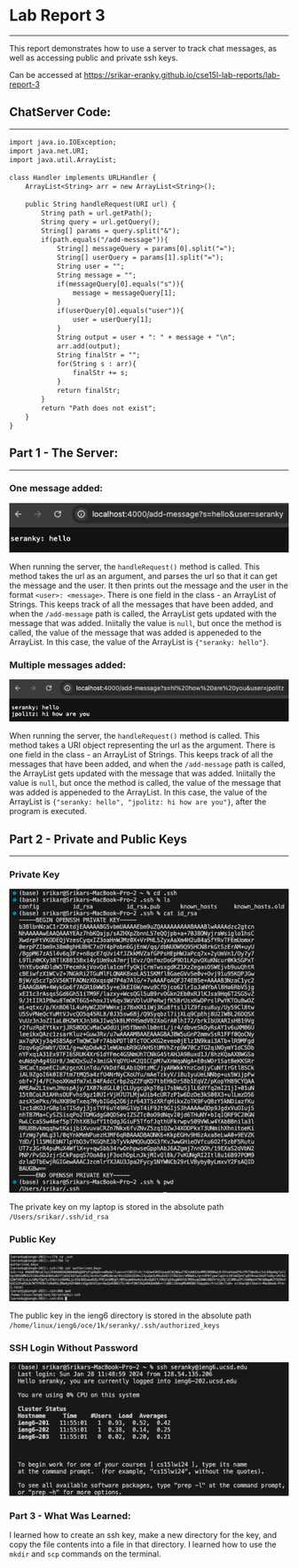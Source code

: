 # Lab Report 3
---

This report demonstrates how to use a server to track chat messages, as well as accessing public and private ssh keys. 

Can be accessed at https://srikar-eranky.github.io/cse15l-lab-reports/lab-report-3

## ChatServer Code:
---
```
import java.io.IOException;
import java.net.URI;
import java.util.ArrayList;

class Handler implements URLHandler {
    ArrayList<String> arr = new ArrayList<String>();

    public String handleRequest(URI url) {
        String path = url.getPath();
        String query = url.getQuery();
        String[] params = query.split("&");
        if(path.equals("/add-message")){
            String[] messageQuery = params[0].split("=");
            String[] userQuery = params[1].split("=");
            String user = "";
            String message = "";
            if(messageQuery[0].equals("s")){
                message = messageQuery[1];
            }
            if(userQuery[0].equals("user")){
                user = userQuery[1];
            }
            String output = user + ": " + message + "\n";
            arr.add(output);
            String finalStr = "";
            for(String s : arr){
                finalStr += s;
            }
            return finalStr;
        }
        return "Path does not exist";
    }
}
```
## Part 1 - The Server:
---

### One message added:
![Image](one_output.png)

When running the server, the `handleRequest()` method is called. This method takes the url as an argument, and parses the url so that it can get the message and the user. It then prints out the message and the user in the format `<user>: <message>`. There is one field in the class - an ArrayList of Strings. This keeps track of all the messages that have been added, and when the `/add-message` path is called, the ArrayList gets updated with the message that was added. Iniitally the value is `null`, but once the method is called, the value of the message that was added is appeneded to the ArrayList. In this case, the value of the ArrayList is `{"seranky: hello"}`. 

### Multiple messages added:
![Image](multiple_output.png)

When running the server, the `handleRequest()` method is called. This method takes a URI object representing the url as the argument. There is one field in the class - an ArrayList of Strings. This keeps track of all the messages that have been added, and when the `/add-message` path is called, the ArrayList gets updated with the message that was added. Iniitally the value is `null`, but once the method is called, the value of the message that was added is appeneded to the ArrayList. In this case, the value of the ArrayList is `{"seranky: hello", "jpolitz: hi how are you"}`, after the program is executed.

## Part 2 - Private and Public Keys
---

### Private Key
![Image](private_key.png)

The private key on my laptop is stored in the absolute path `/Users/srikar/.ssh/id_rsa`

### Public Key
![Image](public_key.png)

The public key in the ieng6 directory is stored in the absolute path `/home/linux/ieng6/oce/1k/seranky/.ssh/authorized_keys`

### SSH Login Without Password
![Image](login_without_pass.png)

### Part 3 - What Was Learned:
I learned how to create an ssh key, make a new directory for the key, and copy the file contents into a file in that directory. I learned how to use the `mkdir` and `scp` commands on the terminal.
